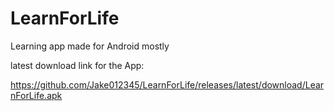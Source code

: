 # LearnForLife
Learning app made for Android mostly


latest download link for the App:

https://github.com/Jake012345/LearnForLife/releases/latest/download/LearnForLife.apk
